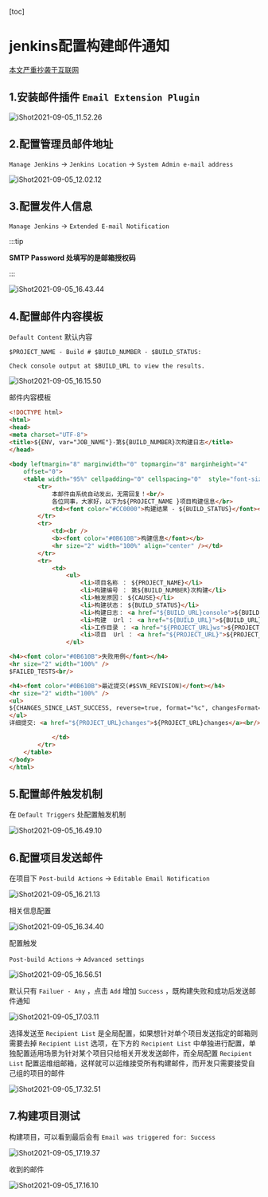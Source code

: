 [toc]

# jenkins配置构建邮件通知

[本文严重抄袭于互联网](https://www.cnblogs.com/imyalost/p/8781759.html)



## 1.安装邮件插件 `Email Extension Plugin`

![iShot2021-09-05_11.52.26](https://raw.githubusercontent.com/pptfz/picgo-images/master/img/iShot2021-09-05_11.52.26.png)







## 2.配置管理员邮件地址

`Manage Jenkins` -> `Jenkins Location` -> `System Admin e-mail address`

![iShot2021-09-05_12.02.12](https://raw.githubusercontent.com/pptfz/picgo-images/master/img/iShot2021-09-05_12.02.12.png)





## 3.配置发件人信息

`Manage Jenkins` -> `Extended E-mail Notification`

:::tip

**SMTP Password 处填写的是邮箱授权码**

:::

![iShot2021-09-05_16.43.44](https://raw.githubusercontent.com/pptfz/picgo-images/master/img/iShot2021-09-05_16.43.44.png)





## 4.配置邮件内容模板

`Default Content` 默认内容

```shell
$PROJECT_NAME - Build # $BUILD_NUMBER - $BUILD_STATUS:

Check console output at $BUILD_URL to view the results.
```





![iShot2021-09-05_16.15.50](https://raw.githubusercontent.com/pptfz/picgo-images/master/img/iShot2021-09-05_16.15.50.png)



邮件内容模板

```html
<!DOCTYPE html>    
<html>    
<head>    
<meta charset="UTF-8">    
<title>${ENV, var="JOB_NAME"}-第${BUILD_NUMBER}次构建日志</title>    
</head>    
    
<body leftmargin="8" marginwidth="0" topmargin="8" marginheight="4"    
    offset="0">    
    <table width="95%" cellpadding="0" cellspacing="0"  style="font-size: 11pt; font-family: Tahoma, Arial, Helvetica, sans-serif">    
        <tr>    
            本邮件由系统自动发出，无需回复！<br/>            
            各位同事，大家好，以下为${PROJECT_NAME }项目构建信息</br> 
            <td><font color="#CC0000">构建结果 - ${BUILD_STATUS}</font></td>   
        </tr>    
        <tr>    
            <td><br />    
            <b><font color="#0B610B">构建信息</font></b>    
            <hr size="2" width="100%" align="center" /></td>    
        </tr>    
        <tr>    
            <td>    
                <ul>    
                    <li>项目名称 ： ${PROJECT_NAME}</li>    
                    <li>构建编号 ： 第${BUILD_NUMBER}次构建</li>    
                    <li>触发原因： ${CAUSE}</li>    
                    <li>构建状态： ${BUILD_STATUS}</li>    
                    <li>构建日志： <a href="${BUILD_URL}console">${BUILD_URL}console</a></li>    
                    <li>构建  Url ： <a href="${BUILD_URL}">${BUILD_URL}</a></li>    
                    <li>工作目录 ： <a href="${PROJECT_URL}ws">${PROJECT_URL}ws</a></li>    
                    <li>项目  Url ： <a href="${PROJECT_URL}">${PROJECT_URL}</a></li>    
                </ul>    

<h4><font color="#0B610B">失败用例</font></h4>
<hr size="2" width="100%" />
$FAILED_TESTS<br/>

<h4><font color="#0B610B">最近提交(#$SVN_REVISION)</font></h4>
<hr size="2" width="100%" />
<ul>
${CHANGES_SINCE_LAST_SUCCESS, reverse=true, format="%c", changesFormat="<li>%d [%a] %m</li>"}
</ul>
详细提交: <a href="${PROJECT_URL}changes">${PROJECT_URL}changes</a><br/>

            </td>    
        </tr>    
    </table>    
</body>    
</html>
```



## 5.配置邮件触发机制

在 `Default Triggers` 处配置触发机制

![iShot2021-09-05_16.49.10](https://raw.githubusercontent.com/pptfz/picgo-images/master/img/iShot2021-09-05_16.49.10.png)





## 6.配置项目发送邮件

在项目下 `Post-build Actions` -> `Editable Email Notification`

![iShot2021-09-05_16.21.13](https://raw.githubusercontent.com/pptfz/picgo-images/master/img/iShot2021-09-05_16.21.13.png)







相关信息配置

![iShot2021-09-05_16.34.40](https://raw.githubusercontent.com/pptfz/picgo-images/master/img/iShot2021-09-05_16.34.40.png)







配置触发

`Post-build Actions` -> `Advanced settings`

![iShot2021-09-05_16.56.51](https://raw.githubusercontent.com/pptfz/picgo-images/master/img/iShot2021-09-05_16.56.51.png)







默认只有 `Failuer - Any` ，点击 `Add` 增加 `Success` ，既构建失败和成功后发送邮件通知

![iShot2021-09-05_17.03.11](https://raw.githubusercontent.com/pptfz/picgo-images/master/img/iShot2021-09-05_17.03.11.png)







选择发送至 `Recipient List` 是全局配置，如果想针对单个项目发送指定的邮箱则需要去掉 `Recipient List` 选项，在下方的 `Recipient List` 中单独进行配置，单独配置适用场景为针对某个项目只给相关开发发送邮件，而全局配置 `Recipient List` 配置运维组邮箱，这样就可以运维接受所有构建邮件，而开发只需要接受自己组的项目的邮件

![iShot2021-09-05_17.32.51](https://raw.githubusercontent.com/pptfz/picgo-images/master/img/iShot2021-09-05_17.32.51.png)











## 7.构建项目测试

构建项目，可以看到最后会有 `Email was triggered for: Success`

![iShot2021-09-05_17.19.37](https://raw.githubusercontent.com/pptfz/picgo-images/master/img/iShot2021-09-05_17.19.37.png)





收到的邮件

![iShot2021-09-05_17.16.10](https://raw.githubusercontent.com/pptfz/picgo-images/master/img/iShot2021-09-05_17.16.10.png)




